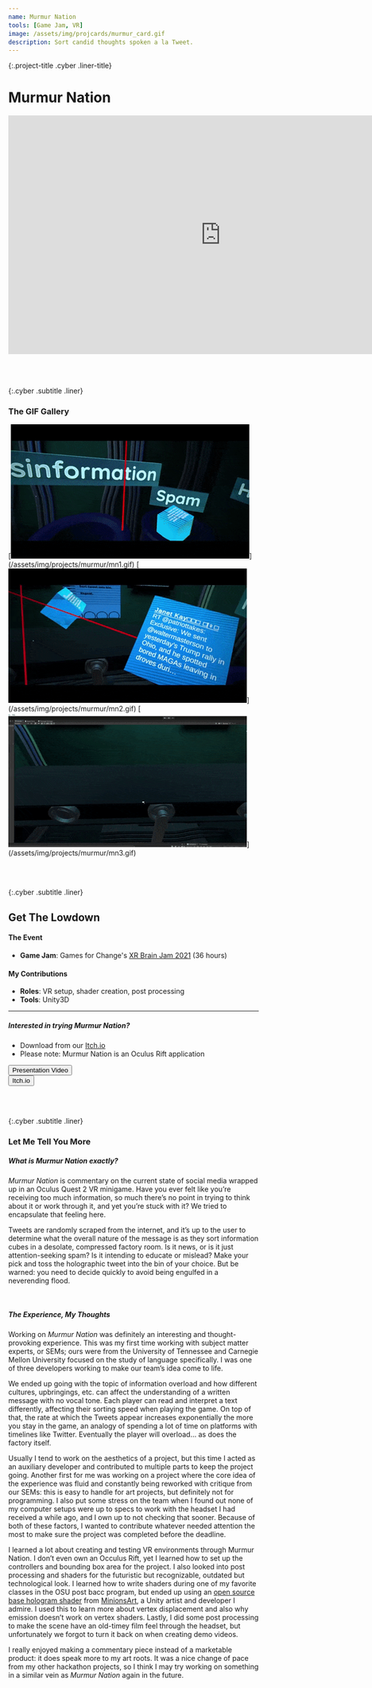 ```yaml
---
name: Murmur Nation
tools: [Game Jam, VR]
image: /assets/img/projcards/murmur_card.gif
description: Sort candid thoughts spoken a la Tweet.
---
```


{:.project-title .cyber .liner-title}
# Murmur Nation

<div class="flex-container">
    <div class="flex-child vertical-center m-iframe-container">
        <iframe width="854" height="480" class="pixel-div-enclose" src="https://www.youtube.com/embed/_EYNkPItX-c" title="YouTube video player" frameborder="0" allow="accelerometer; autoplay; clipboard-write; encrypted-media; gyroscope; picture-in-picture" allowfullscreen></iframe>
    </div>
</div>

<br><br>

{:.cyber .subtitle .liner}
### The GIF Gallery
<div class="pixel-div pixel-div-gallery" markdown="1">
[<img src="/assets/img/projects/murmur/mn1.gif">](/assets/img/projects/murmur/mn1.gif)
[<img src="/assets/img/projects/murmur/mn2.gif">](/assets/img/projects/murmur/mn2.gif)
[<img src="/assets/img/projects/murmur/mn3.gif">](/assets/img/projects/murmur/mn3.gif)
</div>

<br><br>

{:.cyber .subtitle .liner}
## Get The Lowdown
<div class="pixel-div">
    <h4 class="cyber info-subtitle">The Event</h4>
    <ul>
        <li><strong>Game Jam</strong>: Games for Change's <a href="https://itch.io/jam/xr-brain-jam/rate/1104487">XR Brain Jam 2021</a> (36 hours)</li>
    </ul>
    <h4 class="cyber info-subtitle">My Contributions</h4>
    <ul>
        <li><strong>Roles</strong>: VR setup, shader creation, post processing</li>
        <li><strong>Tools</strong>: Unity3D</li>
    </ul>
    <hr class="inner-hr">
    <h5 class="cyber info-subtitle">Interested in trying Murmur Nation?</h5>
    <ul>
        <li>Download from our <a href="https://itch.io/jam/xr-brain-jam/rate/1104487">Itch.io</a></li>
        <li>Please note: Murmur Nation is an Oculus Rift application</li>
    </ul>
</div>

<div class="flex-container">
    <div class="flex-child vertical-center">
        <a class="no-underline" href="https://www.youtube.com/watch?v=shToU-18rn0">
            <button class="btn m-btn">
            <span class="btn__content">Presentation Video</span>
            <span class="btn__glitch"></span>
            </button>
        </a>
    </div>
    <div class="flex-child vertical-center">
        <a class="no-underline" href="https://xrbrain.itch.io/murmur-nation">
            <button class="btn m-btn">
            <span class="btn__content">Itch.io</span>
            <span class="btn__glitch"></span>
            </button>
        </a>
    </div>
</div>

<br><br>

{:.cyber .subtitle .liner}
### Let Me Tell You More
<div class="pixel-div pixel-div-exp">
<h5 class="cyber info-subtitle">What is Murmur Nation exactly?</h5>
<p>
<em>Murmur Nation</em> is commentary on the current state of social media wrapped up in an Oculus Quest 2 VR minigame. Have you ever felt like you’re receiving too much information, so much there’s no point in trying to think about it or work through it, and yet you’re stuck with it? We tried to encapsulate that feeling here.
</p>
<p>
Tweets are randomly scraped from the internet, and it’s up to the user to determine what the overall nature of the message is as they sort information cubes in a desolate, compressed factory room. Is it news, or is it just attention-seeking spam? Is it intending to educate or mislead? Make your pick and toss the holographic tweet into the bin of your choice. But be warned: you need to decide quickly to avoid being engulfed in a neverending flood.
</p>
<br>
<h5 class="cyber info-subtitle">The Experience, My Thoughts</h5>
<p>
Working on <em>Murmur Nation</em> was definitely an interesting and thought-provoking experience. This was my first time working with subject matter experts, or SEMs; ours were from the University of Tennessee and Carnegie Mellon University focused on the study of language specifically. I was one of three developers working to make our team’s idea come to life.
</p>
<p>
We ended up going with the topic of information overload and how different cultures, upbringings, etc. can affect the understanding of a written message with no vocal tone. Each player can read and interpret a text differently, affecting their sorting speed when playing the game. On top of that, the rate at which the Tweets appear increases exponentially the more you stay in the game, an analogy of spending a lot of time on platforms with timelines like Twitter. Eventually the player will overload… as does the factory itself.
</p>
<p>
Usually I tend to work on the aesthetics of a project, but this time I acted as an auxiliary developer and contributed to multiple parts to keep the project going. Another first for me was working on a project where the core idea of the experience was fluid and constantly being reworked with critique from our SEMs: this is easy to handle for art projects, but definitely not for programming. I also put some stress on the team when I found out none of my computer setups were up to specs to work with the headset I had received a while ago, and I own up to not checking that sooner. Because of both of these factors, I wanted to contribute whatever needed attention the most to make sure the project was completed before the deadline.
</p>
<p>
I learned a lot about creating and testing VR environments through Murmur Nation. I don’t even own an Occulus Rift, yet I learned how to set up the controllers and bounding box area for the project. I also looked into post processing and shaders for the futuristic but recognizable, outdated but technological look. I learned how to write shaders during one of my favorite classes in the OSU post bacc program, but ended up using an <a href="https://www.patreon.com/posts/13974634">open source base hologram shader</a> from <a href="https://twitter.com/minionsart">MinionsArt</a>, a Unity artist and developer I admire. I used this to learn more about vertex displacement and also why emission doesn’t work on vertex shaders. Lastly, I did some post processing to make the scene have an old-timey film feel through the headset, but unfortunately we forgot to turn it back on when creating demo videos.
</p>
<p>
I really enjoyed making a commentary piece instead of a marketable product: it does speak more to my art roots. It was a nice change of pace from my other hackathon projects, so I think I may try working on something in a similar vein as <em>Murmur Nation</em> again in the future.
</p>
</div>

<br>
